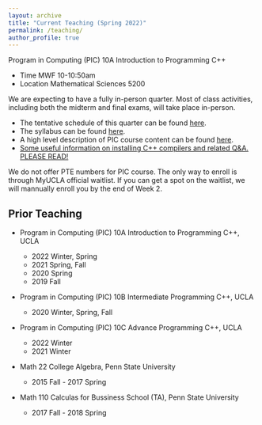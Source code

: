 ```yaml
---
layout: archive
title: "Current Teaching (Spring 2022)"
permalink: /teaching/
author_profile: true
---
```



Program in Computing (PIC) 10A Introduction to Programming C++
* Time MWF 10-10:50am
* Location Mathematical Sciences 5200

We are expecting to have a fully in-person quarter. Most of class activities, including both the midterm and final exams, will take place in-person. 
* The tentative schedule of this quarter can be found [here](../files/schedule_10a_2022spring.pdf). 
* The syllabus can be found [here](../files/syllabus_10a_2022spring.pdf). 
* A high level description of PIC course content can be found [here](https://ww3.math.ucla.edu/courses/). 
* <u> Some useful information on installing C++ compilers and related Q&A. </u> [PLEASE READ!](../_teaching/compilers.md)

We do not offer PTE numbers for PIC course. The only way to enroll is through MyUCLA official waitlist. 
If you can get a spot on the waitlist, we will mannually enroll you by the end of Week 2.


Prior Teaching
---

* Program in Computing (PIC) 10A Introduction to Programming C++, UCLA
  * 2022 Winter, Spring
  * 2021 Spring, Fall
  * 2020 Spring
  * 2019 Fall
  
* Program in Computing (PIC) 10B Intermediate Programming C++, UCLA
  * 2020 Winter, Spring, Fall

* Program in Computing (PIC) 10C Advance Programming C++, UCLA
  * 2022 Winter
  * 2021 Winter

* Math 22 College Algebra, Penn State University
  * 2015 Fall - 2017 Spring

* Math 110 Calculas for Bussiness School (TA), Penn State University
  * 2017 Fall - 2018 Spring
